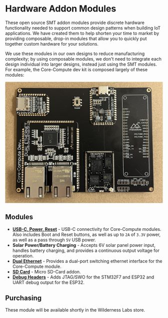 # Hardware Addon Modules

These open source SMT addon modules provide discrete hardware functionality needed to support common design patterns when building IoT applications. We have created them to help shorten your time to market by providing composable, drop-in modules that allow you to quickly put together custom hardware for your solutions.

We use these modules in our own designs to reduce manufacturing complexity; by using composable modules, we don't need to integrate each design individual into larger designs, instead just using the SMT modules. For example, the Core-Compute dev kit is composed largely of these modules:

![Image of the Core-Compute developer board which includes a the USB-C, Dual-Ethernet, and SD-Card addon modules](/Docs/Core-Compute_Dev_Module.jpg)

## Modules

* **[USB-C, Power, Reset](/Docs/USB-C_Power_Boot_Reset/)** - USB-C connectivity for Core-Compute modules. Also includes Boot and Reset buttons, as well as up to `2A` of `3.3V` power, as well as a pass through `5V` USB power.
* **Solar Power/Battery Charging** - Accepts 6V solar panel power input, handles battery charging, and provides a continuous output voltage for operation.
* **[Dual Ethernet](/Docs/Dual_Ethernet/)** - Provides a dual-port switching ethernet interface for the Core-Compute module.
* **[SD Card](/Docs/SD_Card/)** - Micro SD-Card addon.
* **[Debug Headers](/Docs/Debug_Header/)** - Adds JTAG/SWO for the STM32F7 and ESP32 and UART debug output for the ESP32.

## Purchasing

These module will be available shortly in the Wilderness Labs store.
